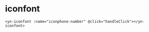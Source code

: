 <demo-mobile location="https://ui.dullar.xyz/earth/#/iconfont"></demo-mobile>
# iconfont
```vue
<yn-iconfont :name="iconphone-number" @click="handleClick"></yn-iconfont>
```
<demo-iconfont></demo-iconfont>
